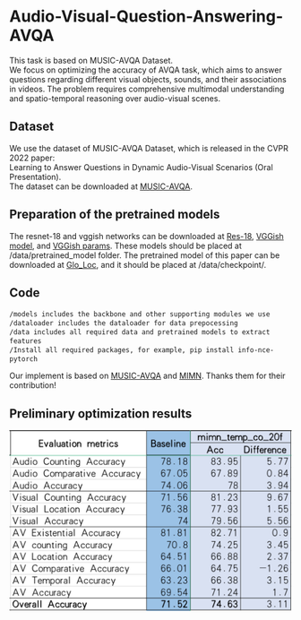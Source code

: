 # Audio-Visual-Question-Answering-AVQA
This task is based on MUSIC-AVQA Dataset.  
We focus on optimizing the accuracy of AVQA task, which aims to answer questions regarding different visual objects, sounds, and their associations in videos. The problem requires comprehensive multimodal understanding and spatio-temporal reasoning over audio-visual scenes.
## Dataset
We use the dataset of MUSIC-AVQA Dataset, which is released in the CVPR 2022 paper:  
Learning to Answer Questions in Dynamic Audio-Visual Scenarios (Oral Presentation).  
The dataset can be downloaded at [MUSIC-AVQA](https://gewu-lab.github.io/MUSIC-AVQA/).
## Preparation of the pretrained models
The resnet-18 and vggish networks can be downloaded at [Res-18](https://pan.baidu.com/s/1v4DAdjp0o2atNiKknh2H4w?pwd=2g8i), [VGGish model](https://pan.baidu.com/s/1VUyfTGPvlv_sJzLPw5Kc2g?pwd=r4of), and [VGGish params](https://pan.baidu.com/s/1eoE8AhEsch_-_RUfhfZwAQ?pwd=r3hf). These models should be placed at /data/pretrained_model folder.
The pretrained model of this paper can be downloaded at [Glo_Loc](https://pan.baidu.com/s/1tdKpmXYxM5iZx9zWepTWNA?pwd=6lvf), and it should be placed at /data/checkpoint/.
## Code
```
/models includes the backbone and other supporting modules we use
/dataloader includes the dataloader for data prepocessing
/data includes all required data and pretrained models to extract features
/Install all required packages, for example, pip install info-nce-pytorch
```
Our implement is based on [MUSIC-AVQA](https://pages.github.com/) and [MIMN](https://github.com/xunan0812/MIMN). Thanks them for their contribution!
## Preliminary optimization results
![image](https://github.com/zailongchen/Audio-Visual-Question-Answering-AVQA/blob/main/result%20images/result_0.png)
